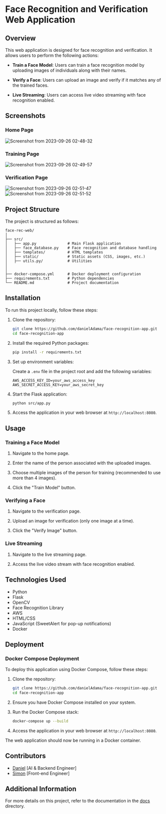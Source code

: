 # Face Recognition and Verification Web Application

## Overview

This web application is designed for face recognition and verification. It allows users to perform the following actions:

- **Train a Face Model**: Users can train a face recognition model by uploading images of individuals along with their names.

- **Verify a Face**: Users can upload an image and verify if it matches any of the trained faces.

- **Live Streaming**: Users can access live video streaming with face recognition enabled.

## Screenshots

### Home Page

![Screenshot from 2023-09-26 02-48-32](https://github.com/danielAdama/face-rec-web/assets/63624329/903911c9-f9d8-494d-91ec-15ee4899eb04)

### Training Page

![Screenshot from 2023-09-26 02-49-57](https://github.com/danielAdama/face-rec-web/assets/63624329/d4f5df9d-f982-4bca-8749-f7a080e15996)

### Verification Page

![Screenshot from 2023-09-26 02-51-47](https://github.com/danielAdama/face-rec-web/assets/63624329/89c06fbd-abd6-4c9e-8487-a5dcb7fc9a8e)
![Screenshot from 2023-09-26 02-51-52](https://github.com/danielAdama/face-rec-web/assets/63624329/d5861274-b622-41eb-b7f0-6e2980f7eb8e)

## Project Structure

The project is structured as follows:

```
face-rec-web/
│
├── src/
│   ├── app.py              # Main Flask application
│   ├── face_database.py    # Face recognition and database handling
│   ├── templates/          # HTML templates
│   ├── static/             # Static assets (CSS, images, etc.)
│   ├── utils.py/           # Utilities
│   
│
├── docker-compose.yml      # Docker deployment configuration
├── requirements.txt        # Python dependencies
└── README.md               # Project documentation
```

## Installation

To run this project locally, follow these steps:

1. Clone the repository:

   ```bash
   git clone https://github.com/danielAdama/face-recognition-app.git
   cd face-recognition-app
   ```

2. Install the required Python packages:

   ```bash
   pip install -r requirements.txt
   ```

3. Set up environment variables:

   Create a `.env` file in the project root and add the following variables:

   ```env
   AWS_ACCESS_KEY_ID=your_aws_access_key
   AWS_SECRET_ACCESS_KEY=your_aws_secret_key
   ```

4. Start the Flask application:

   ```bash
   python src/app.py
   ```

5. Access the application in your web browser at `http://localhost:8080`.

## Usage

### Training a Face Model

1. Navigate to the home page.

2. Enter the name of the person associated with the uploaded images.

3. Choose multiple images of the person for training (recommended to use more than 4 images).

4. Click the "Train Model" button.

### Verifying a Face

1. Navigate to the verification page.

2. Upload an image for verification (only one image at a time).

3. Click the "Verify Image" button.

### Live Streaming

1. Navigate to the live streaming page.

2. Access the live video stream with face recognition enabled.

## Technologies Used

- Python
- Flask
- OpenCV
- Face Recognition Library
- AWS
- HTML/CSS
- JavaScript (SweetAlert for pop-up notifications)
- Docker

## Deployment

### Docker Compose Deployment

To deploy this application using Docker Compose, follow these steps:

1. Clone the repository:

   ```bash
   git clone https://github.com/danielAdama/face-recognition-app.git
   cd face-recognition-app
   ```

2. Ensure you have Docker Compose installed on your system.

3. Run the Docker Compose stack:

   ```bash
   docker-compose up --build
   ```

4. Access the application in your web browser at `http://localhost:8080`.

The web application should now be running in a Docker container.

## Contributors

- [Daniel](https://github.com/danielAdama) [AI & Backend Engineer]
- [Simon](https://github.com/Toviarock1) [Front-end Engineer]

## Additional Information

For more details on this project, refer to the documentation in the [docs](docs/) directory.
```
